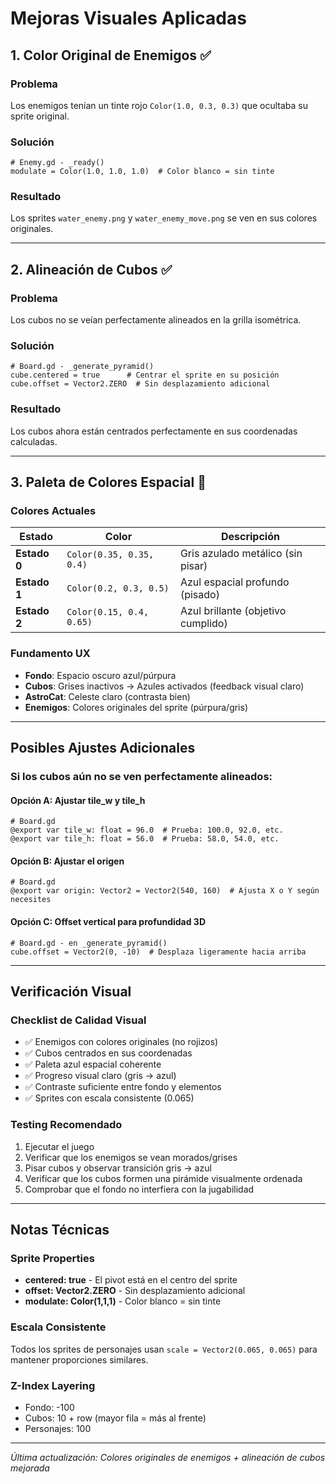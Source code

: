 # Mejoras Visuales Aplicadas

## 1. Color Original de Enemigos ✅

### Problema
Los enemigos tenían un tinte rojo `Color(1.0, 0.3, 0.3)` que ocultaba su sprite original.

### Solución
```gdscript
# Enemy.gd - _ready()
modulate = Color(1.0, 1.0, 1.0)  # Color blanco = sin tinte
```

### Resultado
Los sprites `water_enemy.png` y `water_enemy_move.png` se ven en sus colores originales.

---

## 2. Alineación de Cubos ✅

### Problema
Los cubos no se veían perfectamente alineados en la grilla isométrica.

### Solución
```gdscript
# Board.gd - _generate_pyramid()
cube.centered = true      # Centrar el sprite en su posición
cube.offset = Vector2.ZERO  # Sin desplazamiento adicional
```

### Resultado
Los cubos ahora están centrados perfectamente en sus coordenadas calculadas.

---

## 3. Paleta de Colores Espacial 🎨

### Colores Actuales

| Estado | Color | Descripción |
|--------|-------|-------------|
| **Estado 0** | `Color(0.35, 0.35, 0.4)` | Gris azulado metálico (sin pisar) |
| **Estado 1** | `Color(0.2, 0.3, 0.5)` | Azul espacial profundo (pisado) |
| **Estado 2** | `Color(0.15, 0.4, 0.65)` | Azul brillante (objetivo cumplido) |

### Fundamento UX
- **Fondo**: Espacio oscuro azul/púrpura
- **Cubos**: Grises inactivos → Azules activados (feedback visual claro)
- **AstroCat**: Celeste claro (contrasta bien)
- **Enemigos**: Colores originales del sprite (púrpura/gris)

---

## Posibles Ajustes Adicionales

### Si los cubos aún no se ven perfectamente alineados:

#### Opción A: Ajustar tile_w y tile_h
```gdscript
# Board.gd
@export var tile_w: float = 96.0  # Prueba: 100.0, 92.0, etc.
@export var tile_h: float = 56.0  # Prueba: 58.0, 54.0, etc.
```

#### Opción B: Ajustar el origen
```gdscript
# Board.gd
@export var origin: Vector2 = Vector2(540, 160)  # Ajusta X o Y según necesites
```

#### Opción C: Offset vertical para profundidad 3D
```gdscript
# Board.gd - en _generate_pyramid()
cube.offset = Vector2(0, -10)  # Desplaza ligeramente hacia arriba
```

---

## Verificación Visual

### Checklist de Calidad Visual
- ✅ Enemigos con colores originales (no rojizos)
- ✅ Cubos centrados en sus coordenadas
- ✅ Paleta azul espacial coherente
- ✅ Progreso visual claro (gris → azul)
- ✅ Contraste suficiente entre fondo y elementos
- ✅ Sprites con escala consistente (0.065)

### Testing Recomendado
1. Ejecutar el juego
2. Verificar que los enemigos se vean morados/grises
3. Pisar cubos y observar transición gris → azul
4. Verificar que los cubos formen una pirámide visualmente ordenada
5. Comprobar que el fondo no interfiera con la jugabilidad

---

## Notas Técnicas

### Sprite Properties
- **centered: true** - El pivot está en el centro del sprite
- **offset: Vector2.ZERO** - Sin desplazamiento adicional
- **modulate: Color(1,1,1)** - Color blanco = sin tinte

### Escala Consistente
Todos los sprites de personajes usan `scale = Vector2(0.065, 0.065)` para mantener proporciones similares.

### Z-Index Layering
- Fondo: -100
- Cubos: 10 + row (mayor fila = más al frente)
- Personajes: 100

---

*Última actualización: Colores originales de enemigos + alineación de cubos mejorada*
